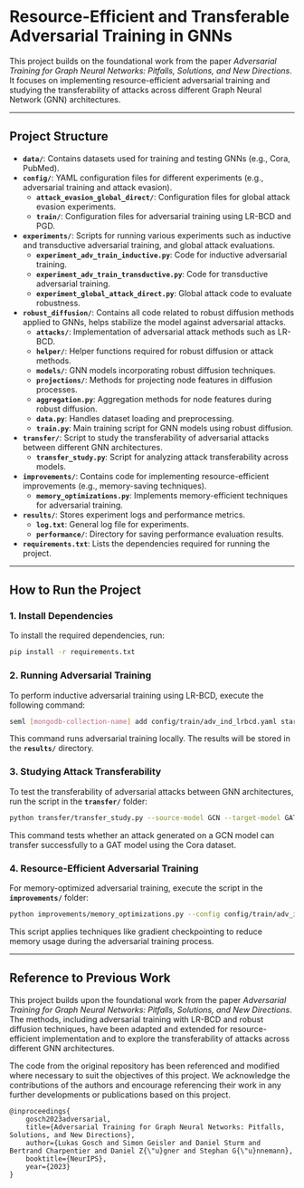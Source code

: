 # **Resource-Efficient and Transferable Adversarial Training in GNNs**

This project builds on the foundational work from the paper *Adversarial Training for Graph Neural Networks: Pitfalls, Solutions, and New Directions*. It focuses on implementing resource-efficient adversarial training and studying the transferability of attacks across different Graph Neural Network (GNN) architectures.

---

## **Project Structure**

- **`data/`**: Contains datasets used for training and testing GNNs (e.g., Cora, PubMed).
- **`config/`**: YAML configuration files for different experiments (e.g., adversarial training and attack evasion).
  - **`attack_evasion_global_direct/`**: Configuration files for global attack evasion experiments.
  - **`train/`**: Configuration files for adversarial training using LR-BCD and PGD.
- **`experiments/`**: Scripts for running various experiments such as inductive and transductive adversarial training, and global attack evaluations.
  - **`experiment_adv_train_inductive.py`**: Code for inductive adversarial training.
  - **`experiment_adv_train_transductive.py`**: Code for transductive adversarial training.
  - **`experiment_global_attack_direct.py`**: Global attack code to evaluate robustness.
- **`robust_diffusion/`**: Contains all code related to robust diffusion methods applied to GNNs, helps stabilize the model against adversarial attacks.
  - **`attacks/`**: Implementation of adversarial attack methods such as LR-BCD.
  - **`helper/`**: Helper functions required for robust diffusion or attack methods.
  - **`models/`**: GNN models incorporating robust diffusion techniques.
  - **`projections/`**: Methods for projecting node features in diffusion processes.
  - **`aggregation.py`**: Aggregation methods for node features during robust diffusion.
  - **`data.py`**: Handles dataset loading and preprocessing.
  - **`train.py`**: Main training script for GNN models using robust diffusion.
- **`transfer/`**: Script to study the transferability of adversarial attacks between different GNN architectures.
  - **`transfer_study.py`**: Script for analyzing attack transferability across models.
- **`improvements/`**: Contains code for implementing resource-efficient improvements (e.g., memory-saving techniques).
  - **`memory_optimizations.py`**: Implements memory-efficient techniques for adversarial training.
- **`results/`**: Stores experiment logs and performance metrics.
  - **`log.txt`**: General log file for experiments.
  - **`performance/`**: Directory for saving performance evaluation results.
- **`requirements.txt`**: Lists the dependencies required for running the project.

---

## **How to Run the Project**

### 1. **Install Dependencies**
To install the required dependencies, run:

```bash
pip install -r requirements.txt
```

### 2. **Running Adversarial Training**
To perform inductive adversarial training using LR-BCD, execute the following command:

```bash
seml [mongodb-collection-name] add config/train/adv_ind_lrbcd.yaml start --local
```

This command runs adversarial training locally. The results will be stored in the **`results/`** directory.

### 3. **Studying Attack Transferability**
To test the transferability of adversarial attacks between GNN architectures, run the script in the **`transfer/`** folder:

```bash
python transfer/transfer_study.py --source-model GCN --target-model GAT --dataset Cora
```

This command tests whether an attack generated on a GCN model can transfer successfully to a GAT model using the Cora dataset.

### 4. **Resource-Efficient Adversarial Training**
For memory-optimized adversarial training, execute the script in the **`improvements/`** folder:

```bash
python improvements/memory_optimizations.py --config config/train/adv_ind_lrbcd.yaml
```

This script applies techniques like gradient checkpointing to reduce memory usage during the adversarial training process.

---

## **Reference to Previous Work**
This project builds upon the foundational work from the paper *Adversarial Training for Graph Neural Networks: Pitfalls, Solutions, and New Directions*. The methods, including adversarial training with LR-BCD and robust diffusion techniques, have been adapted and extended for resource-efficient implementation and to explore the transferability of attacks across different GNN architectures.

The code from the original repository has been referenced and modified where necessary to suit the objectives of this project. We acknowledge the contributions of the authors and encourage referencing their work in any further developments or publications based on this project.

```
@inproceedings{
    gosch2023adversarial,
    title={Adversarial Training for Graph Neural Networks: Pitfalls, Solutions, and New Directions},
    author={Lukas Gosch and Simon Geisler and Daniel Sturm and Bertrand Charpentier and Daniel Z{\"u}gner and Stephan G{\"u}nnemann},
    booktitle={NeurIPS},
    year={2023}
}
```
